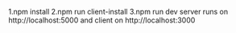 1.npm install
2.npm run client-install
3.npm run dev 
server runs on http://localhost:5000 and client on http://localhost:3000
